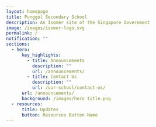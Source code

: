 ```yaml
---
layout: homepage
title: Punggol Secondary School
description: An Isomer site of the Singapore Government
image: /images/isomer-logo.svg
permalink: /
notification: ""
sections:
  - hero:
      key_highlights:
        - title: Announcements
          description: ""
          url: /announcements/
        - title: Contact Us
          description: ""
          url: /our-school/contact-us/
      url: /announcements/
      background: /images/hero title.png
  - resources:
      title: Updates
      button: Resources Button Name
---
```

